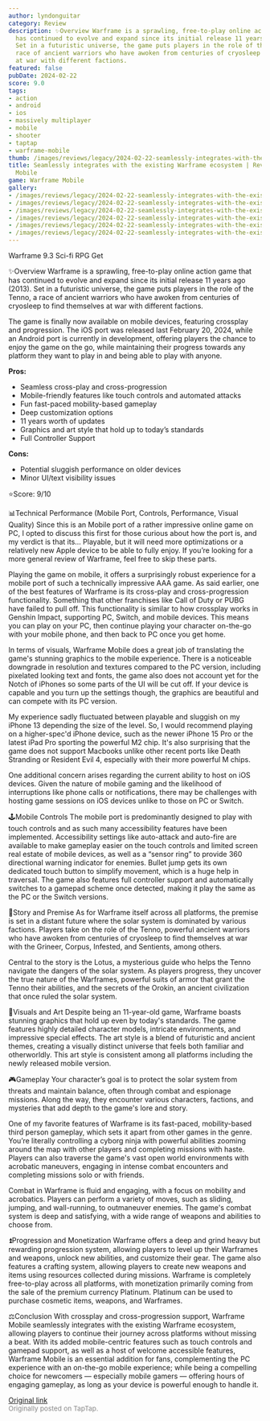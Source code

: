 ```yaml
---
author: lyndonguitar
category: Review
description: ✨Overview Warframe is a sprawling, free-to-play online action game that
  has continued to evolve and expand since its initial release 11 years ago (2013).
  Set in a futuristic universe, the game puts players in the role of the Tenno, a
  race of ancient warriors who have awoken from centuries of cryosleep to find themselves
  at war with different factions.
featured: false
pubDate: 2024-02-22
score: 9.0
tags:
- action
- android
- ios
- massively multiplayer
- mobile
- shooter
- taptap
- warframe-mobile
thumb: /images/reviews/legacy/2024-02-22-seamlessly-integrates-with-the-existing-warframe-ecosystem--review---warframe-mobile-0.avif
title: Seamlessly integrates with the existing Warframe ecosystem | Review - Warframe
  Mobile
game: Warframe Mobile
gallery:
- /images/reviews/legacy/2024-02-22-seamlessly-integrates-with-the-existing-warframe-ecosystem--review---warframe-mobile-0.avif
- /images/reviews/legacy/2024-02-22-seamlessly-integrates-with-the-existing-warframe-ecosystem--review---warframe-mobile-1.avif
- /images/reviews/legacy/2024-02-22-seamlessly-integrates-with-the-existing-warframe-ecosystem--review---warframe-mobile-2.avif
- /images/reviews/legacy/2024-02-22-seamlessly-integrates-with-the-existing-warframe-ecosystem--review---warframe-mobile-3.avif
- /images/reviews/legacy/2024-02-22-seamlessly-integrates-with-the-existing-warframe-ecosystem--review---warframe-mobile-4.avif
- /images/reviews/legacy/2024-02-22-seamlessly-integrates-with-the-existing-warframe-ecosystem--review---warframe-mobile-5.avif
---
```

Warframe
9.3
Sci-fi
RPG
Get

✨Overview
Warframe is a sprawling, free-to-play online action game that has continued to evolve and expand since its initial release 11 years ago (2013). Set in a futuristic universe, the game puts players in the role of the Tenno, a race of ancient warriors who have awoken from centuries of cryosleep to find themselves at war with different factions.

The game is finally now available on mobile devices, featuring crossplay and progression. The iOS port was released last February 20, 2024, while an Android port is currently in development, offering players the chance to enjoy the game on the go, while maintaining their progress towards any platform they want to play in and being able to play with anyone.


**Pros:**
- Seamless cross-play and cross-progression
- Mobile-friendly features like touch controls and automated attacks
- Fun fast-paced mobility-based gameplay
- Deep customization options
- 11 years worth of updates
- Graphics and art style that hold up to today’s standards
- Full Controller Support



**Cons:**
- Potential sluggish performance on older devices
- Minor UI/text visibility issues


⭐️Score: 9/10

📊Technical Performance (Mobile Port, Controls, Performance, Visual Quality)
Since this is an Mobile port of a rather impressive online game on PC, I opted to discuss this first for those curious about how the port is, and my verdict is that its… Playable, but it will need more optimizations or a relatively new Apple device to be able to fully enjoy. If you’re looking for a more general review of Warframe, feel free to skip these parts.

Playing the game on mobile, it offers a surprisingly robust experience for a mobile port of such a technically impressive AAA game. As said earlier, one of the best features of Warframe is its cross-play and cross-progression functionality. Something that other franchises like Call of Duty or PUBG have failed to pull off. This functionality is similar to how crossplay works in Genshin Impact, supporting PC, Switch, and mobile devices. This means you can play on your PC, then continue playing your character on-the-go with your mobile phone, and then back to PC once you get home.

In terms of visuals, Warframe Mobile does a great job of translating the game's stunning graphics to the mobile experience. There is a noticeable downgrade in resolution and textures compared to the PC version, including pixelated looking text and fonts, the game also does not account yet for the Notch of iPhones so some parts of the UI will be cut off. If your device is capable and you turn up the settings though, the graphics are beautiful and can compete with its PC version.

My experience sadly fluctuated between playable and sluggish on my iPhone 13 depending the size of the level. So, I would recommend playing on a higher-spec'd iPhone device, such as the newer iPhone 15 Pro or the latest iPad Pro sporting the powerful M2 chip. It's also surprising that the game does not support Macbooks unlike other recent ports like Death Stranding or Resident Evil 4, especially with their more powerful M chips.

One additional concern arises regarding the current ability to host on iOS devices. Given the nature of mobile gaming and the likelihood of interruptions like phone calls or notifications, there may be challenges with hosting game sessions on iOS devices unlike to those on PC or Switch.

🕹Mobile Controls
The mobile port is predominantly designed to play with touch controls and as such many accessibility features have been implemented. Accessibility settings like auto-attack and auto-fire are available to make gameplay easier on the touch controls and limited screen real estate of mobile devices, as well as a “sensor ring” to provide 360 directional warning indicator for enemies. Bullet jump gets its own dedicated touch button to simplify movement, which is a huge help in traversal. The game also features full controller support and automatically switches to a gamepad scheme once detected, making it play the same as the PC or the Switch versions.

📖Story and Premise
As for Warframe itself across all platforms, the premise is set in a distant future where the solar system is dominated by various factions. Players take on the role of the Tenno, powerful ancient warriors who have awoken from centuries of cryosleep to find themselves at war with the Grineer, Corpus, Infested, and Sentients, among others.

Central to the story is the Lotus, a mysterious guide who helps the Tenno navigate the dangers of the solar system. As players progress, they uncover the true nature of the Warframes, powerful suits of armor that grant the Tenno their abilities, and the secrets of the Orokin, an ancient civilization that once ruled the solar system.

🎨Visuals and Art
Despite being an 11-year-old game, Warframe boasts stunning graphics that hold up even by today's standards. The game features highly detailed character models, intricate environments, and impressive special effects. The art style is a blend of futuristic and ancient themes, creating a visually distinct universe that feels both familiar and otherworldly. This art style is consistent among all platforms including the newly released mobile version.

🎮Gameplay
Your character’s goal is to protect the solar system from threats and maintain balance, often through combat and espionage missions. Along the way, they encounter various characters, factions, and mysteries that add depth to the game's lore and story.

One of my favorite features of Warframe is its fast-paced, mobility-based third person gameplay, which sets it apart from other games in the genre. You’re literally controlling a cyborg ninja with powerful abilities zooming around the map with other players and completing missions with haste. Players can also traverse the game's vast open world environments with acrobatic maneuvers, engaging in intense combat encounters and completing missions solo or with friends.

Combat in Warframe is fluid and engaging, with a focus on mobility and acrobatics. Players can perform a variety of moves, such as sliding, jumping, and wall-running, to outmaneuver enemies. The game's combat system is deep and satisfying, with a wide range of weapons and abilities to choose from.

⏫Progression and Monetization
Warframe offers a deep and grind heavy but rewarding progression system, allowing players to level up their Warframes and weapons, unlock new abilities, and customize their gear. The game also features a crafting system, allowing players to create new weapons and items using resources collected during missions. Warframe is completely free-to-play across all platforms, with monetization primarily coming from the sale of the premium currency Platinum. Platinum can be used to purchase cosmetic items, weapons, and Warframes.

⚖️Conclusion
With crossplay and cross-progression support, Warframe Mobile seamlessly integrates with the existing Warframe ecosystem, allowing players to continue their journey across platforms without missing a beat. With its added mobile-centric features such as touch controls and gamepad support, as well as a host of welcome accessible features, Warframe Mobile is an essential addition for fans, complementing the PC experience with an on-the-go mobile experience; while being a compelling choice for newcomers — especially mobile gamers — offering hours of engaging gameplay, as long as your device is powerful enough to handle it.

[Original link](https://www.taptap.io/post/7037338)<br><span style="font-size: 0.95em; color: #888;">Originally posted on TapTap.</span>